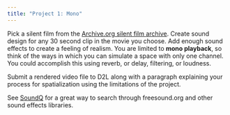 ```yaml
---
title: "Project 1: Mono"
---
```


Pick a silent film from the [Archive.org silent film archive](https://archive.org/details/silenthalloffame). Create sound design for any 30 second clip in the movie you choose. Add enough sound effects to create a feeling of realism. You are limited to **mono playback**, so think of the ways in which you can simulate a space with only one channel. You could accomplish this using reverb, or delay, filtering, or loudness.

Submit a rendered video file to D2L along with a paragraph explaining your process for spatialization using the limitations of the project.

See [SoundQ](https://www.prosoundeffects.com/soundq/) for a great way to search through freesound.org and other sound effects libraries.
